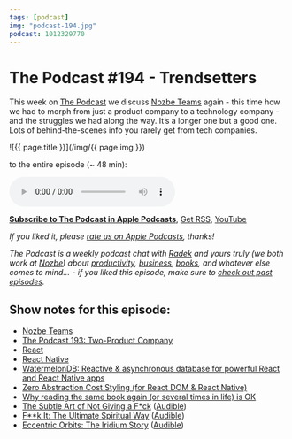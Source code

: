 ```yaml
---
tags: [podcast]
img: "podcast-194.jpg"
podcast: 1012329770
---
```


# The Podcast #194 - Trendsetters

This week on [The Podcast][p] we discuss [Nozbe Teams](https://michael.gratis/nozbeteams) again - this time how we had to morph from just a product company to a technology company - and the struggles we had along the way. It’s a longer one but a good one. Lots of behind-the-scenes info you rarely get from tech companies.

<!--More-->

![{{ page.title }}](/img/{{ page.img }})

 to the entire episode (~ 48 min):

<audio controls>
<source src="https://files.nozbe.com/podcast/194.mp3" type="audio/mpeg">
</audio>

**[Subscribe to The Podcast in Apple Podcasts][i]**, [Get RSS][rss], [YouTube][y]

*If you liked it, please [rate us on Apple Podcasts][i], thanks!*

*The Podcast is a weekly podcast chat with [Radek][r] and yours truly (we both work at [Nozbe][n]) about [productivity](/productivity), [business](/business), [books](/books), and whatever else comes to mind… - if you liked this episode, make sure to [check out past episodes](/podcast).*

## Show notes for this episode:

  * [Nozbe Teams](https://nozbe.com/teams)
  * [The Podcast 193: Two-Product Company](/podcast-193)
  * [React](https://reactjs.org/)
  * [React Native](https://facebook.github.io/react-native/)
  * [WatermelonDB: Reactive & asynchronous database for powerful React and React Native apps](https://github.com/Nozbe/WatermelonDB)
  * [Zero Abstraction Cost Styling (for React DOM & React Native)](https://github.com/Nozbe/zacs)
  * [Why reading the same book again (or several times in life) is OK](https://sliwinski.com/again/)
  * [The Subtle Art of Not Giving a F*ck](https://www.amazon.com/dp/0062457713?tag=sliwinski-20) ([Audible](https://www.audible.com/pd/The-Subtle-Art-of-Not-Giving-a-F-ck-Audiobook/B01I28NFEE?tag=sliwinski-20))
  * [F**k It: The Ultimate Spiritual Way](https://www.amazon.co.uk/F-k-Ultimate-Spiritual-Way/dp/1781802963/) ([Audible](https://www.audible.com/pd/F-k-It-Audiobook/B00IFLFF2Y))
  * [Eccentric Orbits: The Iridium Story](https://www.amazon.com/Eccentric-Orbits-The-Iridium-Story/dp/B01FYA848U/) ([Audible](https://www.audible.com/pd/Eccentric-Orbits-Audiobook/B01FYA7O5O))

[y]: https://michael.gratis/thepodcastyt
[rss]: https://thepodcast.fm/episodes?format=RSS
[e]: /podcast-194

[p]: /podcast
[n]: https://michael.gratis/nozbe
[r]: https://michael.gratis/radex
[i]: https://michael.gratis/thepodcast
[o]: https://michael.gratis/ipadonly

